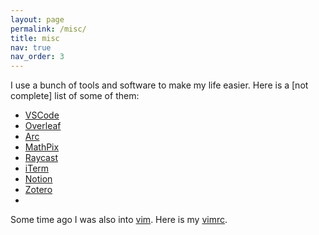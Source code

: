 ```yaml
---
layout: page
permalink: /misc/
title: misc
nav: true
nav_order: 3
---
```


I use a bunch of tools and software to make my life easier. Here is a [not complete] list of some of them:

- [VSCode](https://code.visualstudio.com/)
- [Overleaf](https://www.overleaf.com)
- [Arc](https://arc.net/)
- [MathPix](https://mathpix.com)
- [Raycast](https://www.raycast.com/)
- [iTerm](https://iterm2.com/)
- [Notion](https://www.notion.so/)
- [Zotero](https://www.zotero.org/)
- 

Some time ago I was also into [vim](https://www.vim.org/). Here is my [vimrc](../assets/vimrc).
